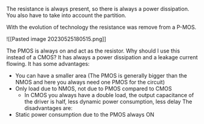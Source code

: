 
The resistance is always present, so there is always a power dissipation. You also have to take into account the partition.

With the evolution of technology the resistance was remove from a P-MOS.

![[Pasted image 20230525180515.png]]

The PMOS is always on and act as the resistor.
Why should I use this instead of a CMOS? It has always a power dissipation and a leakage current flowing.
It has some advantages:
- You can have a smaller area (The PMOS is generally bigger than the NMOS and here you always need one PMOS for the circuit)
- Only load due to NMOS, not due to PMOS compared to CMOS
	- In CMOS you always have a double load, the output capacitance of the driver is half, less dynamic power consumption, less delay
The disadvantages are:
- Static power consumption due to the PMOS always ON